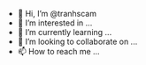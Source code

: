 - 👋 Hi, I’m @tranhscam
- 👀 I’m interested in ...
- 🌱 I’m currently learning ...
- 💞️ I’m looking to collaborate on ...
- 📫 How to reach me ...

<!---
tranhscam/tranhscam is a ✨ special ✨ repository because its `README.md` (this file) appears on your GitHub profile.
You can click the Preview link to take a look at your changes.
--->
